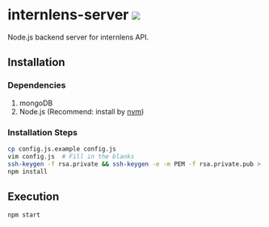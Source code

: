 # internlens-server ![](https://circleci.com/gh/internlens-tw/internlens-server.svg?style=shield&circle-token=4bca29994b0561b624837dea78c99680591d8086)

Node.js backend server for internlens API.

## Installation

### Dependencies

1. mongoDB
2. Node.js (Recommend: install by [nvm](https://github.com/creationix/nvm))

### Installation Steps

```bash
cp config.js.example config.js
vim config.js  # Fill in the blanks
ssh-keygen -f rsa.private && ssh-keygen -e -m PEM -f rsa.private.pub > rsa.public && rm rsa.private.pub
npm install
```

## Execution

```bash
npm start
```

